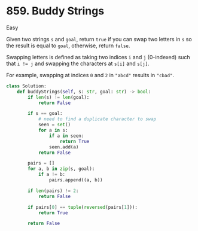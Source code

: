 # 859. Buddy Strings

Easy

Given two strings `s` and `goal`, return `true` if you can swap two letters in `s` so the result is equal to `goal`, otherwise, return `false`.

Swapping letters is defined as taking two indices `i` and `j` (0-indexed) such that `i != j` and swapping the characters at `s[i]` and `s[j]`.

For example, swapping at indices `0` and `2` in `"abcd"` results in `"cbad"`.

```python
class Solution:
    def buddyStrings(self, s: str, goal: str) -> bool:
        if len(s) != len(goal):
            return False

        if s == goal:
            # need to find a duplicate character to swap
            seen = set()
            for a in s:
                if a in seen:
                    return True
                seen.add(a)
            return False

        pairs = []
        for a, b in zip(s, goal):
            if a != b:
                pairs.append((a, b))

        if len(pairs) != 2:
            return False

        if pairs[0] == tuple(reversed(pairs[1])):
            return True

        return False
```
